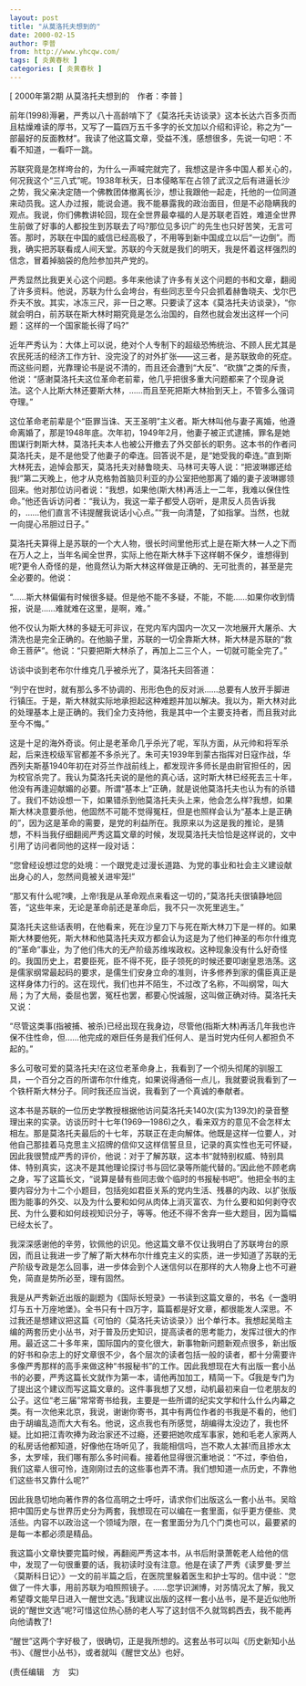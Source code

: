 ```yaml
---
layout: post
title: "从莫洛托夫想到的"
date: 2000-02-15
author: 李普
from: http://www.yhcqw.com/
tags: [ 炎黄春秋 ]
categories: [ 炎黄春秋 ]
---
```



[ 2000年第2期 从莫洛托夫想到的　作者：李普 ]


前年(1998)溽暑，严秀以八十高龄啃下了《莫洛托夫访谈录》这本长达六百多页而且枯燥难读的厚书，又写了一篇四万五千多字的长文加以介绍和评论，称之为“一部最好的反面教材”。我读了他这篇文章，受益不浅，感想很多，先说一句吧：不看不知道，一看吓一跳。


苏联究竟是怎样垮台的，为什么一声喊完就完了，我想这是许多中国人都关心的，何况我这个“三八式”呢。1938年秋天，日本侵略军在占领了武汉之后有进逼长沙之势，我父亲决定随一个佛教团体撤离长沙，想让我跟他一起走，托他的一位同道来动员我。这人办过报，能说会道。我不能暴露我的政治面目，但是不必隐瞒我的观点。我说，你们佛教讲轮回，现在全世界最幸福的人是苏联老百姓，难道全世界生前做了好事的人都投生到苏联去了吗?那位见多识广的先生也只好苦笑，无言可答。那时，苏联在中国的威信已经高极了，不用等到新中国成立以后“一边倒”。而我，确实把苏联看成人间天堂。苏联的今天就是我们的明天，我是怀着这样强烈的信念，冒着掉脑袋的危险参加共产党的。


严秀显然比我更关心这个问题。多年来他读了许多有关这个问题的书和文章，翻阅了许多资料。他说，苏联为什么会垮台，有些同志至今只会抓着赫鲁晓夫、戈尔巴乔夫不放。其实，冰冻三尺，非一日之寒。只要读了这本《莫洛托夫访谈录》，“你就会明白，前苏联在斯大林时期究竟是怎么治国的，自然也就会发出这样一个问题：这样的一个国家能长得了吗?”


近年严秀认为：大体上可以说，绝对个人专制下的超级恐怖统治、不顾人民尤其是农民死活的经济工作方针、没完没了的对外扩张——这三者，是苏联致命的死症。而这些问题，光靠理论书是说不清的，而且还会遭到“大反”、“砍旗”之类的斥责，他说：“感谢莫洛托夫这位革命老前辈，他几乎把很多重大问题都来了个现身说法。这个人比斯大林还要斯大林，……而且至死把斯大林抬到天上，不管多么强词夺理。”


这位革命老前辈是个“臣罪当诛、天王圣明”主义者。斯大林叫他与妻子离婚，他遵命离婚了，那是1948年底。次年初，1949年2月，他妻子被正式逮捕，罪名是她图谋行刺斯大林，莫洛托夫本人也被公开撤去了外交部长的职务。这本书的作者问莫洛托夫，是不是他受了他妻子的牵连。回答说不是，是“她受我的牵连。”直到斯大林死去，追悼会那天，莫洛托夫对赫鲁晓夫、马林可夫等人说：“把波琳娜还给我!”第二天晚上，他才从克格勃首脑贝利亚的办公室把他那离了婚的妻子波琳娜领回来。他对那位访问者说：“我想，如果他(斯大林)再活上一二年，我难以保住性命。”他还告诉访问者：“我认为，我这一辈子都受人窃听，是肃反人员告诉我的，……他们直言不讳提醒我说话小心点。”“我一向清楚，了如指掌。当然，也就一向提心吊胆过日子。”


莫洛托夫算得上是苏联的一个大人物，很长时间里他形式上是在斯大林一人之下而在万人之上，当年名闻全世界，实际上他在斯大林手下这样朝不保夕，谁想得到呢?更令人奇怪的是，他竟然认为斯大林这样做是正确的、无可批责的，甚至是完全必要的。他说：

“……斯大林偏偏有时候很多疑。但是他不能不多疑，不能，不能……如果你收到情报，说是……难就难在这里，是啊，难。”


他不仅认为斯大林的多疑无可非议，在党内军内国内一次又一次地展开大屠杀、大清洗也是完全正确的。在他脑子里，苏联的一切全靠斯大林，斯大林是苏联的“救命王菩萨”。他说：“只要把斯大林杀了，再加上二三个人，一切就可能全完了。”

访谈中谈到老布尔什维克几乎被杀光了，莫洛托夫回答道：


“列宁在世时，就有那么多不协调的、形形色色的反对派……总要有人放开手脚进行镇压。于是，斯大林就实际地承担起这种难题并加以解决。我以为，斯大林对此的处理基本上是正确的。我们全力支持他，我是其中一个主要支持者，而且我对此至今不悔。”


这是十足的海外奇谈。何止是老革命几乎杀光了呢，军队方面，从元帅和将军杀起，后来连校级军官都差不多杀光了。朱可夫1939年到蒙古指挥对日寇作战，华西列夫斯基1940年初在对芬兰作战前线上，都发现许多师长是由尉官担任的，因为校官杀完了。我认为莫洛托夫说的是他的真心话，这时斯大林已经死去三十年，他没有再逢迎献媚的必要。所谓“基本上”正确，就是说他莫洛托夫也认为有的杀错了。我们不妨设想一下，如果错杀到他莫洛托夫头上来，他会怎么样?我想，如果斯大林决意要杀他，他固然不可能不觉得冤枉，但是也照样会认为“基本上是正确的”，因为这是革命的需要，是党的利益所在。我原来以为这是我的推论，是猜想，不料当我仔细翻阅严秀这篇文章的时候，发现莫洛托夫恰恰是这样说的，文中引用了访问者同他的这样一段对话：

“您曾经设想过您的处境：一个跟党走过漫长道路、为党的事业和社会主义建设献出身心的人，忽然间竟被关进牢笼!”

“那又有什么呢?噢，上帝!我是从革命观点来看这一切的，”莫洛托夫很镇静地回答，“这些年来，无论是革命前还是革命后，我不只一次死里逃生。”


莫洛托夫这些话表明，在他看来，死在沙皇刀下与死在斯大林刀下是一样的。如果斯大林要他死，斯大林和他莫洛托夫双方都会认为这是为了他们神圣的布尔什维克的“革命”事业，为了他们伟大的无产阶级苏维埃政权。这种现象没有什么好奇怪的。我国历史上，君要臣死，臣不得不死，臣子领死的时候还要叩谢皇恩浩荡。这是儒家纲常最起码的要求，是儒生们安身立命的准则，许多修养到家的儒臣真正是这样身体力行的。这在现代，我们也并不陌生，不过改了名称，不叫纲常，叫大局；为了大局，委屈也罢，冤枉也罢，都要心悦诚服，这叫做正确对待。莫洛托夫又说：


“尽管这类事(指被捕、被杀)已经出现在我身边，尽管他(指斯大林)再活几年我也许保不住性命，但……他完成的艰巨任务是我们任何人、是当时党内任何人都担负不起的。”


多么可敬可爱的莫洛托夫!在这位老革命身上，我看到了一个彻头彻尾的驯服工具，一个百分之百的所谓布尔什维克，如果说得通俗一点儿，我就要说我看到了一个铁杆斯大林分子。同时我还应当说，我看到了一个真诚的奉献者。


这本书是苏联的一位历史学教授根据他访问莫洛托夫140次(实为139次)的录音整理出来的实录。访谈历时十七年(1969—1986)之久，看来双方的意见不会怎样太相左。那是莫洛托夫最后的十七年，苏联正在走向解体。他既是这样一位要人，对他自己那挂着马克思主义招牌的信仰又这样信誓旦旦，记录的真实性也无可怀疑，因此我很赞成严秀的评价，他说：对于了解苏联，这本书“就特别权威、特别具体、特别真实，这决不是其他理论探讨书与回忆录等所能代替的。”因此他不顾老病之身，写了这篇长文，“说算是替有些同志做个临时的书报秘书吧”。他把全书的主要内容分为十二个小题目，包括宛如君臣关系的党内生活、残暴的内政、以扩张版图为能事的外交、以及为什么要和如何从肉体上消灭富农、为什么要和如何剥夺农民、为什么要和如何歧视知识分子，等等。他还不得不舍弃一些大题目，因为篇幅已经太长了。


我深深感谢他的辛劳，钦佩他的识见。他这篇文章不仅让我明白了苏联垮台的原因，而且让我进一步了解了斯大林布尔什维克主义的实质，进一步知道了苏联的无产阶级专政是怎么回事，进一步体会到个人迷信何以在那样的大人物身上也不可避免，简直是势所必至，理有固然。


我是从严秀新近出版的副题为《国际长短录》一书读到这篇文章的，书名《一盏明灯与五十万座地堡》。全书只有十四万字，篇篇都是好文章，都很能发人深思。不过我还是想建议把这篇《可怕的〈莫洛托夫访谈录〉》出个单行本。我想起吴晗主编的两套历史小丛书，对于普及历史知识，提高读者的思考能力，发挥过很大的作用。最近这二十多年来，国际国内的变化很大，新事物新问题新观点很多，新出版的好书和杂志上的好文章很不少，各个层次的读者包括一般的读者，都十分需要许多像严秀那样的高手来做这种“书报秘书”的工作。因此我想现在大有出版一套小丛书的必要，严秀这篇长文就作为第一本，请他再加加工，精简一下。我是专门为了提出这个建议而写这篇文章的。这件事我想了又想，动机最初来自一位老朋友的公子。这位“老三届”常常寄书给我，主要是一些所谓的纪实文学和什么什么内幕之类。有一次他来北京，我说，谢谢你寄书，其中有两位作者的书我是不看的，他们由于胡编乱造而大大有名。他说，这点我也有所感觉，胡编得太没边了，我也怀疑。比如把江青吹捧为政治家还不过瘾，还要把她吹成军事家，她和毛老人家两人的私房话他都知道，好像他在场听见了，我能相信吗，岂不欺人太甚!而且掺水太多，太罗嗦，我们哪有那么多时间看。接着他显得很沉重地说：“不过，李伯伯，我们这辈人很可怜，连刚刚过去的这些事也弄不清。我们想知道一点历史，不靠他们这些书又靠什么呢?”


因此我恳切地向著作界的各位高明之士呼吁，请求你们出版这么一套小丛书。吴晗把中国历史与世界历史分为两套，我想现在可以编在一套里面，似乎更方便些、灵活些。内容不以政治这一个领域为限，在一套里面分为几个门类也可以，最要紧的是每一本都必须是精品。


我这篇小文章快要完篇时候，再翻阅严秀这本书，从书后附录萧乾老人给他的信中，发现了一句很重要的话，我初读时没有注意。他是在读了严秀《读罗曼·罗兰〈莫斯科日记〉》一文的前半篇之后，在医院里躲着医生和护士写的。信中说：“您做了一件大事，用前苏联为咱照照镜子。……您学识渊博，对苏情况太了解，我又希望尊文能早日进入一醒世文选。”我建议出版的这样一套小丛书，是不是近似他所说的“醒世文选”呢?可惜这位热心肠的老人写了这封信不久就驾鹤西去，我不能再向他请教了!

“醒世”这两个字好极了，很确切，正是我所想的。这套丛书可以叫《历史新知小丛书》、《醒世小丛书》，或者就叫《醒世文丛》也好。

(责任编辑　方　实)


